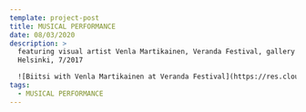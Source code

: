```yaml
---
template: project-post
title: MUSICAL PERFORMANCE
date: 08/03/2020
description: >
  featuring visual artist Venla Martikainen, Veranda Festival, gallery Sorbus,
  Helsinki, 7/2017

  ![Biitsi with Venla Martikainen at Veranda Festival](https://res.cloudinary.com/bitsicloud/image/upload/v1596108033/bcloud/10.jpg)
tags:
  - MUSICAL PERFORMANCE
---
```

